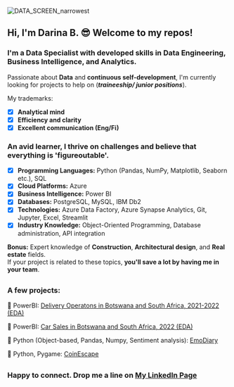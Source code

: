 ![DATA_SCREEN_narrowest](https://github.com/user-attachments/assets/3737f97f-73fa-47e0-b196-6daf96890da7)
## Hi, I'm Darina B. 😎 Welcome to my repos!

###  I'm a Data Specialist with developed skills in Data Engineering, Business Intelligence, and Analytics.

Passionate about **Data** and **continuous self-development**, I'm currently looking for projects to help on (***traineeship/ junior positions***).

My trademarks:
- [x] **Analytical mind**                                 
- [x] **Efficiency and clarity**
- [x] **Excellent communication (Eng/Fi)**
  
###  An avid learner, I thrive on challenges and believe that everything is 'figureoutable'.

- [x] **Programming Languages:** Python (Pandas, NumPy, Matplotlib, Seaborn etc.), SQL
- [x] **Cloud Platforms:** Azure
- [x] **Business Intelligence:** Power BI
- [x] **Databases:** PostgreSQL, MySQL, IBM Db2
- [x] **Technologies:** Azure Data Factory, Azure Synapse Analytics, Git, Jupyter, Excel, Streamlit
- [x] **Industry Knowledge:** Object-Oriented Programming, Database administration, API integration

**Bonus:** Expert knowledge of **Construction**, **Architectural design**, and **Real estate** fields.  
If your project is related to these topics, **you'll save a lot by having me in your team**.
## 
### A few projects:
🔗 PowerBI: [Delivery Operatons in Botswana and South Africa, 2021-2022 (EDA)](https://github.com/darina-b/porto-logistics/blob/6dde9410c59b17f9bb501048e07b68c6895eaf97/README.md)

🔗 PowerBI: [Car Sales in Botswana and South Africa, 2022 (EDA)](https://github.com/darina-b/porto-sales/blob/e9635e9f1adc7547dbd39683569ccecdc325fb5b/README.md)

🔗 Python (Object-based, Pandas, Numpy, Sentiment analysis): [EmoDiary](https://github.com/darina-b/porto-EmoDiary/blob/f284cfcf2c78c615fc359fc9184c648706c938b0/README.md)

🔗 Python, Pygame: [CoinEscape](https://github.com/darina-b/porto-CoinEscape/blob/a2155f6da29776774797c85aa10f24e1c97007ca/README.md)
##
### Happy to connect. Drop me a line on [My LinkedIn Page](https://www.linkedin.com/in/darina-bunak-data-specialist)
